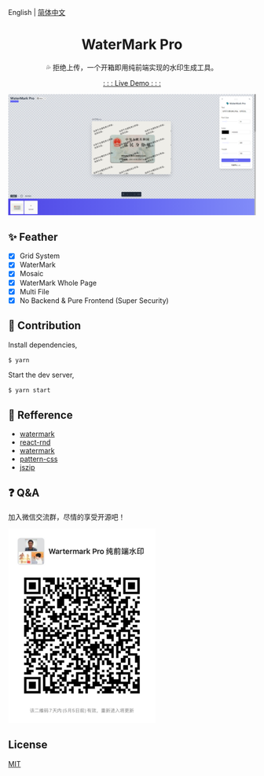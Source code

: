 English | [简体中文](./README_cn-zh.md)

<h1 align="center">WaterMark Pro</h1>

<p align="center">💦 拒绝上传，一个开箱即用纯前端实现的水印生成工具。</p>

<p align="center"><a href="https://watermark-pro.vercel.app" target="_blank">: : : Live Demo : : :</a></p>

![watermark pro](./screenshot.png)
## ✨ Feather

- [x] Grid System
- [x] WaterMark
- [x] Mosaic
- [x] WaterMark Whole Page
- [x] Multi File
- [x] No Backend & Pure Frontend (Super Security)

## 🔨 Contribution

Install dependencies,

```bash
$ yarn
```

Start the dev server,

```bash
$ yarn start
```

## 🔖 Refference

- [watermark](http://watermark.dxcweb.com/)
- [react-rnd](https://github.com/bokuweb/react-rnd)
- [watermark](https://github.com/pansyjs/react-components/tree/master/packages/watermark)
- [pattern-css](https://bansal.io/pattern-css)
- [jszip](https://github.com/Stuk/jszip)

## ❓ Q&A

加入微信交流群，尽情的享受开源吧！

<img width="300" src="./weixin_group.jpg">

## License

[MIT](./LICENSE)

